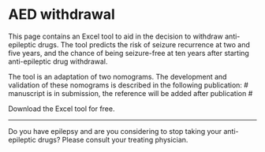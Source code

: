 # AED withdrawal

This page contains an Excel tool to aid in the decision to withdraw anti-epileptic 
drugs. The tool predicts the risk of seizure recurrence at two and five years,
and the chance of being seizure-free at ten years after starting anti-epileptic
drug withdrawal. 

The tool is an adaptation of two nomograms. The development and validation of 
these nomograms is described in the following publication: # manuscript is in 
submission, the reference will be added after publication #


      
Download the Excel tool for free.

--------------------------------------------------------------------------------
Do you have epilepsy and are you considering to stop taking your anti-epileptic
drugs? Please consult your treating physician. 
